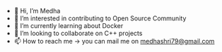 - 👋 Hi, I’m Medha
- 👀 I’m interested in contributing to Open Source Community
- 🌱 I’m currently learning about Docker
- 💞️ I’m looking to collaborate on C++ projects 
- 📫 How to reach me -> you can mail me on medhashri79@gmail.com

